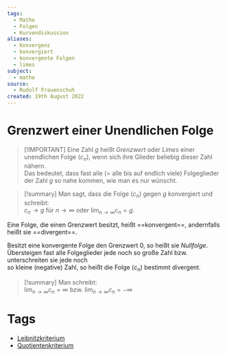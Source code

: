 ```yaml
---
tags:
  - Mathe
  - Folgen
  - Kurvendiskussion
aliases:
  - Konvergenz
  - konvergiert
  - konvergente Folgen
  - limes
subject:
  - mathe
source:
  - Rudolf Frauenschuh
created: 19th August 2022
---
```


# Grenzwert einer Unendlichen Folge

> [!IMPORTANT] Eine Zahl $g$ heißt *Grenzwert* oder *Limes* einer unendlichen Folge ($c_{n}$), wenn sich ihre Glieder beliebig dieser Zahl nähern.  
> Das bedeutet, dass fast alle (= alle bis auf endlich viele) Folgeglieder der Zahl $g$ so nahe kommen, wie man es nur wünscht.   

> [!summary] Man sagt, dass die Folge ($c_n$) gegen $g$ konvergiert und schreibt:  
> $c_{n}\rightarrow g$ für $n\rightarrow \infty$ oder $\lim_{n\rightarrow\infty}c_{n}=g$.

Eine Folge, die einen Grenzwert besitzt, heißt ==konvergent==, andernfalls heißt sie ==divergent==.

Besitzt eine konvergente Folge den Grenzwert $0$, so heißt sie *Nullfolge*.  
Übersteigen fast alle Folgeglieder jede noch so große Zahl bzw. unterschreiten sie jede noch  
so kleine (negative) Zahl, so heißt die Folge ($c_{n}$) bestimmt divergent.

>[!summary] Man schreibt:  
> $\lim_{n\rightarrow\infty} c_{n}=\infty$ bzw. $\lim_{n\rightarrow\infty} c_{n}=-\infty$ 

# Tags

- [Leibnitzkriterium](../mathe%20(4)/Leibnitz%20Kriterium.md)
- [Quotientenkriterium](../mathe%20(4)/Quotienten%20Kriterium.md)